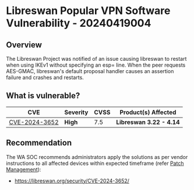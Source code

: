 # Libreswan Popular VPN Software Vulnerability - 20240419004

## Overview

The Libreswan Project was notified of an issue causing libreswan to restart when using IKEv1 without specifying an esp= line. When the peer requests AES-GMAC, libreswan's default proposal handler causes an assertion failure and crashes and restarts.

## What is vulnerable?

| CVE                                                             | Severity | CVSS | Product(s) Affected       |
| --------------------------------------------------------------- | -------- | ---- | ------------------------- |
| [CVE-2024-3652](https://nvd.nist.gov/vuln/detail/CVE-2024-3652) | **High** | 7.5  | **Libreswan 3.22 - 4.14** |

## Recommendation

The WA SOC recommends administrators apply the solutions as per vendor instructions to all affected devices within expected timeframe (refer [Patch Management](../guidelines/patch-management.md)):

- https://libreswan.org/security/CVE-2024-3652/
